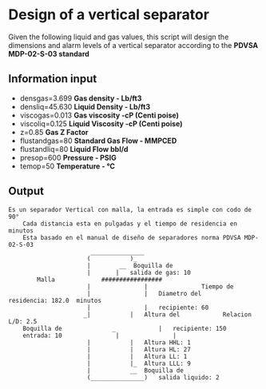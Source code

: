 # Design of a vertical separator

Given the following liquid and gas values, 
this script will design the dimensions and alarm levels of 
a vertical separator according to the **PDVSA MDP-02-S-03 standard**

## Information input
- densgas=3.699 			**Gas density - Lb/ft3** <br />
- densliq=45.630 		**Liquid Density - Lb/ft3** <br />
- viscogas=0.013 		**Gas viscosity -cP (Centi poise)** <br />
- viscoliq=0.125			**Liquid Viscosity -cP (Centi poise)** <br />
- z=0.85 						**Gas Z Factor** <br />
- flustandgas=80 			**Standard Gas Flow - MMPCED** <br />
- flustandliq=80 			**Liquid Flow bbl/d** <br />
- presop=600 				**Pressure - PSIG** <br />
- temop=50 					**Temperature - °C** <br />

## Output
```
Es un separador Vertical con malla, la entrada es simple con codo de 90°
	Cada distancia esta en pulgadas y el tiempo de residencia en minutos
	Esta basado en el manual de diseño de separadores norma PDVSA MDP-02-S-03
			           _______________
			          (     	  )_
			          |		   __  Boquilla de 
			          |		  |   salida de gas: 10 	
		Malla  	          #################    
			          |               |		          Tiempo de
			          |               |   Diametro del          residencia: 182.0  minutos 			
			          |               |   recipiente: 60 	    	
			         _|	          |   Altura del            Relacion L/D: 2.5 
	Boquilla de              _	          |   recipiente: 150 
	entrada: 10  	          |               |
			          |	          |   Altura HHL: 1 
			          |	          |   Altura HL: 27 
			          |	          |   Altura LL: 1 
			          |	          |_  Altura LLL: 9 
			          |	          __  Boquilla de
			          (_______________)   salida liquido: 2 